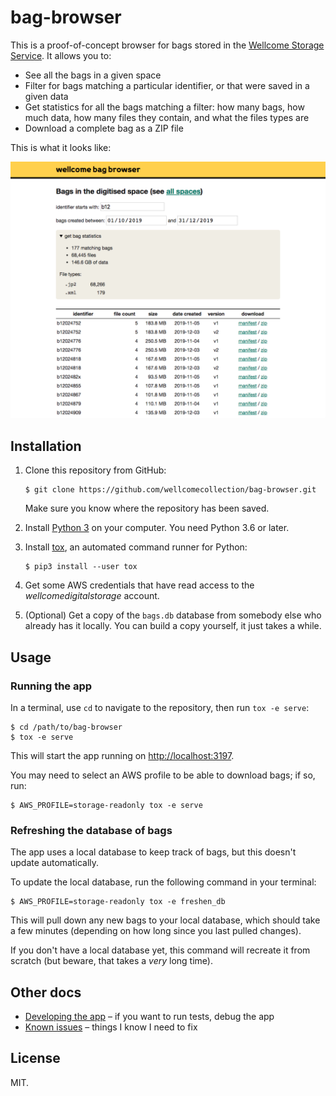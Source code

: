 # bag-browser

This is a proof-of-concept browser for bags stored in the [Wellcome Storage Service][service].
It allows you to:

*   See all the bags in a given space
*   Filter for bags matching a particular identifier, or that were saved in a given data
*   Get statistics for all the bags matching a filter: how many bags, how much data, how many files they contain, and what the files types are
*   Download a complete bag as a ZIP file

This is what it looks like:

![Screenshot of the app.](screenshot.png)

[service]: https://github.com/wellcometrust/storage-service



## Installation

1.  Clone this repository from GitHub:

    ```console
    $ git clone https://github.com/wellcomecollection/bag-browser.git
    ```

    Make sure you know where the repository has been saved.

2.  Install [Python 3](https://www.python.org/downloads/) on your computer.
    You need Python 3.6 or later.

3.  Install [tox](https://pypi.org/project/tox/), an automated command runner for Python:

    ```console
    $ pip3 install --user tox
    ```

4.  Get some AWS credentials that have read access to the *wellcomedigitalstorage* account.

5.  (Optional) Get a copy of the `bags.db` database from somebody else who already has it locally.
    You can build a copy yourself, it just takes a while.



## Usage

### Running the app

In a terminal, use `cd` to navigate to the repository, then run `tox -e serve`:

```console
$ cd /path/to/bag-browser
$ tox -e serve
```

This will start the app running on <http://localhost:3197>.

You may need to select an AWS profile to be able to download bags; if so, run:

```console
$ AWS_PROFILE=storage-readonly tox -e serve
```

### Refreshing the database of bags

The app uses a local database to keep track of bags, but this doesn't update automatically.

To update the local database, run the following command in your terminal:

```console
$ AWS_PROFILE=storage-readonly tox -e freshen_db
```

This will pull down any new bags to your local database, which should take a few minutes (depending on how long since you last pulled changes).

If you don't have a local database yet, this command will recreate it from scratch (but beware, that takes a *very* long time).



## Other docs

*   [Developing the app](docs/development.md) – if you want to run tests, debug the app
*   [Known issues](docs/known-issues.md) – things I know I need to fix



## License

MIT.
